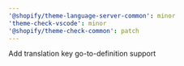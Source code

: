 ```yaml
---
'@shopify/theme-language-server-common': minor
'theme-check-vscode': minor
'@shopify/theme-check-common': patch
---
```


Add translation key go-to-definition support
